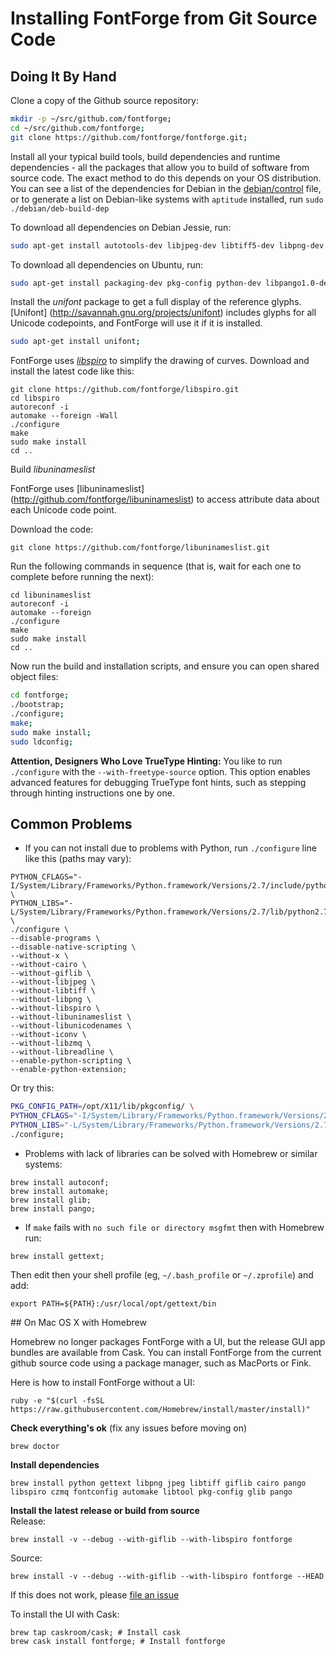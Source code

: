 # Installing FontForge from Git Source Code

## Doing It By Hand

Clone a copy of the Github source repository:

```sh
mkdir -p ~/src/github.com/fontforge;
cd ~/src/github.com/fontforge;
git clone https://github.com/fontforge/fontforge.git;
```

Install all your typical build tools, build dependencies and runtime dependencies - all the packages that allow you to build of software from source code.
The exact method to do this depends on your OS distribution.
You can see a list of the dependencies for Debian in the [debian/control](https://github.com/fontforge/fontforge/blob/master/debian/control) file, or to generate a list on Debian-like systems with `aptitude` installed, run `sudo ./debian/deb-build-dep`

To download all dependencies on Debian Jessie, run:

```sh
sudo apt-get install autotools-dev libjpeg-dev libtiff5-dev libpng-dev libgif-dev libxt-dev libfreetype6-dev autoconf automake libtool libxml2-dev libuninameslist-dev libspiro-dev python-dev libpango1.0-dev libcairo2-dev chrpath
```

To download all dependencies on Ubuntu, run:

```sh
sudo apt-get install packaging-dev pkg-config python-dev libpango1.0-dev libglib2.0-dev libxml2-dev giflib-dbg libjpeg-dev libtiff-dev uthash-dev libspiro-dev build-essential automake flex bison;
```

Install the *unifont* package to get a full display of the reference glyphs.
[Unifont] (http://savannah.gnu.org/projects/unifont) includes glyphs for all Unicode codepoints, and FontForge will use it if it is installed.

```sh
sudo apt-get install unifont;
```

FontForge uses *[libspiro](http://github.com/fontforge/libspiro)* to simplify the drawing of curves.
Download and install the latest code like this:

```
git clone https://github.com/fontforge/libspiro.git
cd libspiro
autoreconf -i
automake --foreign -Wall
./configure
make
sudo make install
cd ..
```

Build *libuninameslist*

FontForge uses [libuninameslist] (http://github.com/fontforge/libuninameslist) to access attribute data about each Unicode code point.

Download the code:

```
git clone https://github.com/fontforge/libuninameslist.git
```

Run the following commands in sequence (that is, wait for each one to complete before running the next):

```
cd libuninameslist
autoreconf -i
automake --foreign
./configure
make
sudo make install
cd ..
```

Now run the build and installation scripts, and ensure you can open shared object files:

```sh
cd fontforge;
./bootstrap;
./configure;
make;
sudo make install;
sudo ldconfig;
```

**Attention, Designers Who Love TrueType Hinting:** 
You like to run `./configure` with the `--with-freetype-source` option. 
This option enables advanced features for debugging TrueType font hints, such as stepping through hinting instructions one by one.

## Common Problems

* If you can not install due to problems with Python, run ```./configure``` line like this (paths may vary):
```
PYTHON_CFLAGS="-I/System/Library/Frameworks/Python.framework/Versions/2.7/include/python2.7" \
PYTHON_LIBS="-L/System/Library/Frameworks/Python.framework/Versions/2.7/lib/python2.7/config" \
./configure \
--disable-programs \
--disable-native-scripting \
--without-x \
--without-cairo \
--without-giflib \
--without-libjpeg \
--without-libtiff \
--without-libpng \
--without-libspiro \
--without-libuninameslist \
--without-libunicodenames \
--without-iconv \
--without-libzmq \
--without-libreadline \
--enable-python-scripting \
--enable-python-extension;
```
Or try this:
```sh
PKG_CONFIG_PATH=/opt/X11/lib/pkgconfig/ \
PYTHON_CFLAGS="-I/System/Library/Frameworks/Python.framework/Versions/2.7/include/python2.7" \
PYTHON_LIBS="-L/System/Library/Frameworks/Python.framework/Versions/2.7/lib/python2.7/config" \
./configure;
```

* Problems with lack of libraries can be solved with Homebrew or similar systems:
```
brew install autoconf;
brew install automake;
brew install glib;
brew install pango;
```

* If `make` fails with `no such file or directory msgfmt` then with Homebrew run:
```
brew install gettext;
```
Then edit then your shell profile (eg, `~/.bash_profile` or `~/.zprofile`) and add:
```
export PATH=${PATH}:/usr/local/opt/gettext/bin
```

## On Mac OS X with Homebrew

Homebrew no longer packages FontForge with a UI, but the release GUI app bundles are available from Cask. 
You can install FontForge from the current github source code using a package manager, such as MacPorts or Fink. 

Here is how to install FontForge without a UI:

```
ruby -e "$(curl -fsSL https://raw.githubusercontent.com/Homebrew/install/master/install)"
```
**Check everything's ok** (fix any issues before moving on)
```
brew doctor
```
**Install dependencies**
```
brew install python gettext libpng jpeg libtiff giflib cairo pango libspiro czmq fontconfig automake libtool pkg-config glib pango
```

**Install the latest release or build from source**  
Release:
```
brew install -v --debug --with-giflib --with-libspiro fontforge
```
Source:
```
brew install -v --debug --with-giflib --with-libspiro fontforge --HEAD
```

If this does not work, please [file an issue](When_Things_Go_Wrong_With_Fontforge_Itself)

To install the UI with Cask:

```
brew tap caskroom/cask; # Install cask
brew cask install fontforge; # Install fontforge
```
